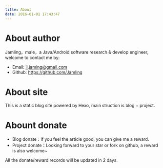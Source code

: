 ```yaml
---
title: About
date: 2016-01-01 17:43:47
---
```


# About author

Jamling，male，a Java/Android software research & develop engineer, welcome to contact me by:
 * Email: <a href="mailto:li.jaming@gmail.com" title="li.jaming@gmail.com">li.jaming@gmail.com</a>
 * Github: https://github.com/Jamling

# About site
This is a static blog site powered by Hexo, main struction is blog + project.

# Abount donate
 * Blog donate：if you feel the article good, you can give me a reward.
 * Project donate：Looking forward to your star or fork on github, a reward is also welcome~
 
All the donate/reward records will be updated in 2 days.

